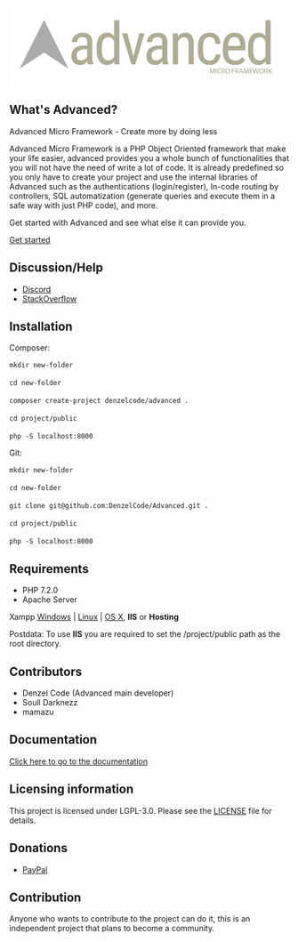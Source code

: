 ![Advanced](https://github.com/DenzelCode/Advanced/blob/master/project/public/assets/images/advanced.png?raw=true)

## What's Advanced?

Advanced Micro Framework - Create more by doing less

Advanced Micro Framework is a PHP Object Oriented framework that make your life easier, advanced provides you a whole bunch of functionalities that you will not have the need of write a lot of code. It is already predefined so you only have to create your project and use the internal libraries of Advanced such as the authentications (login/register), In-code routing by controllers, SQL automatization (generate queries and execute them in a safe way with just PHP code), and more.

Get started with Advanced and see what else it can provide you.

[Get started](https://github.com/DenzelCode/Advanced/wiki/Get-started)

## Discussion/Help

-   [Discord](https://discord.gg/T7PsB5z)
-   [StackOverflow](https://stackoverflow.com/tags/advanced-framework)

## Installation

Composer:

```
mkdir new-folder

cd new-folder

composer create-project denzelcode/advanced .

cd project/public

php -S localhost:8000
```

Git:

```
mkdir new-folder

cd new-folder

git clone git@github.com:DenzelCode/Advanced.git .

cd project/public

php -S localhost:8000
```

## Requirements

-   PHP 7.2.0
-   Apache Server

Xampp [Windows](https://www.apachefriends.org/xampp-files/7.4.2/xampp-windows-x64-7.4.2-0-VC15-installer.exe) | [Linux](https://www.apachefriends.org/xampp-files/7.4.2/xampp-linux-x64-7.4.2-0-installer.run) | [OS X](https://www.apachefriends.org/xampp-files/7.4.2/xampp-osx-7.4.2-0-vm.dmg), **IIS** or **Hosting**

Postdata: To use **IIS** you are required to set the /project/public path as the root directory.

## Contributors

-   Denzel Code (Advanced main developer)
-   Soull Darknezz
-   mamazu

## Documentation

[Click here to go to the documentation](https://github.com/DenzelCode/Advanced/wiki/Get-started)

## Licensing information

This project is licensed under LGPL-3.0. Please see the [LICENSE](/LICENSE) file for details.

## Donations

-   [PayPal](https://paypal.me/DenzelGiraldo)

## Contribution

Anyone who wants to contribute to the project can do it, this is an independent project that plans to become a community.
